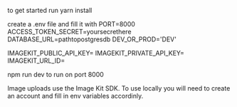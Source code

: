to get started run yarn install

create a .env file and fill it with 
PORT=8000 
ACCESS_TOKEN_SECRET=yoursecrethere 
DATABASE_URL=pathtopostgresdb
DEV_OR_PROD='DEV'

IMAGEKIT_PUBLIC_API_KEY=
IMAGEKIT_PRIVATE_API_KEY=
IMAGEKIT_URL_ID=

npm run dev to run on port 8000

Image uploads use the Image Kit SDK. To use locally you will need to create an account and fill in env variables accordinly.